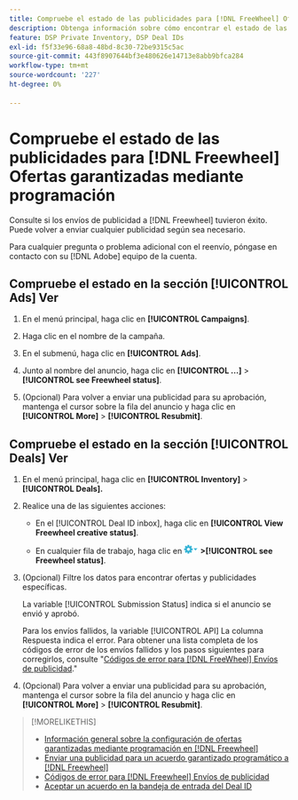 ```yaml
---
title: Compruebe el estado de las publicidades para [!DNL FreeWheel] Oferta PG
description: Obtenga información sobre cómo encontrar el estado de las publicidades para [!DNL Freewheel] ofertas garantizadas mediante programación.
feature: DSP Private Inventory, DSP Deal IDs
exl-id: f5f33e96-68a8-48bd-8c30-72be9315c5ac
source-git-commit: 443f8907644bf3e480626e14713e8abb9bfca284
workflow-type: tm+mt
source-wordcount: '227'
ht-degree: 0%

---
```


# Compruebe el estado de las publicidades para [!DNL Freewheel] Ofertas garantizadas mediante programación

Consulte si los envíos de publicidad a [!DNL Freewheel] tuvieron éxito. Puede volver a enviar cualquier publicidad según sea necesario.

Para cualquier pregunta o problema adicional con el reenvío, póngase en contacto con su [!DNL Adobe] equipo de la cuenta.

## Compruebe el estado en la sección [!UICONTROL Ads] Ver

1. En el menú principal, haga clic en **[!UICONTROL Campaigns]**.

1. Haga clic en el nombre de la campaña.

1. En el submenú, haga clic en **[!UICONTROL Ads]**.

1. Junto al nombre del anuncio, haga clic en  **[!UICONTROL ...]** > **[!UICONTROL see Freewheel status]**.

1. (Opcional) Para volver a enviar una publicidad para su aprobación, mantenga el cursor sobre la fila del anuncio y haga clic en **[!UICONTROL More]** > **[!UICONTROL Resubmit]**.

## Compruebe el estado en la sección [!UICONTROL Deals] Ver

1. En el menú principal, haga clic en **[!UICONTROL Inventory]** > **[!UICONTROL Deals].**

1. Realice una de las siguientes acciones:

   * En el [!UICONTROL Deal ID inbox], haga clic en **[!UICONTROL View Freewheel creative status]**.

   * En cualquier fila de trabajo, haga clic en ![Menú Opciones](/help/dsp/assets/options-menu.png) **>[!UICONTROL see Freewheel status]**.

1. (Opcional) Filtre los datos para encontrar ofertas y publicidades específicas.

   La variable [!UICONTROL Submission Status] indica si el anuncio se envió y aprobó.

   Para los envíos fallidos, la variable [!UICONTROL API] La columna Respuesta indica el error. Para obtener una lista completa de los códigos de error de los envíos fallidos y los pasos siguientes para corregirlos, consulte &quot;[Códigos de error para [!DNL FreeWheel] Envíos de publicidad](freewheel-error-codes.md).&quot;

1. (Opcional) Para volver a enviar una publicidad para su aprobación, mantenga el cursor sobre la fila del anuncio y haga clic en **[!UICONTROL More]** > **[!UICONTROL Resubmit]**.

>[!MORELIKETHIS]
>
>* [Información general sobre la configuración de ofertas garantizadas mediante programación en [!DNL Freewheel]](freewheel-overview.md)
>* [Enviar una publicidad para un acuerdo garantizado programático a [!DNL Freewheel]](freewheel-submit.md)
>* [Códigos de error para [!DNL Freewheel] Envíos de publicidad](freewheel-error-codes.md)
>* [Aceptar un acuerdo en la bandeja de entrada del Deal ID](deal-id-inbox-accept.md)

